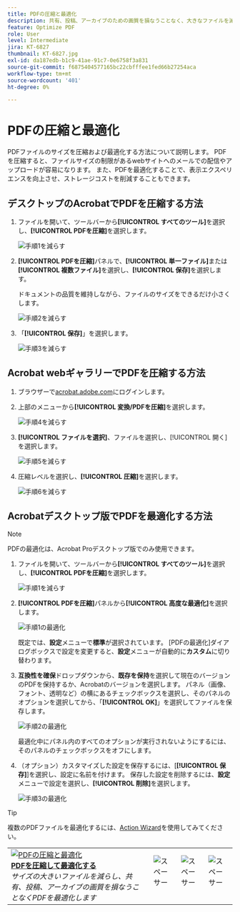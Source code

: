 ```yaml
---
title: PDFの圧縮と最適化
description: 共有、投稿、アーカイブのための画質を損なうことなく、大きなファイルを減らし、PDFを最適化します
feature: Optimize PDF
role: User
level: Intermediate
jira: KT-6827
thumbnail: KT-6827.jpg
exl-id: da187edb-b1c9-41ae-91c7-0e6758f3a831
source-git-commit: f6875404577165bc22cbfffee1fed66b27254aca
workflow-type: tm+mt
source-wordcount: '401'
ht-degree: 0%

---
```


# PDFの圧縮と最適化

PDFファイルのサイズを圧縮および最適化する方法について説明します。 PDFを圧縮すると、ファイルサイズの制限があるwebサイトへのメールでの配信やアップロードが容易になります。 また、PDFを最適化することで、表示エクスペリエンスを向上させ、ストレージコストを削減することもできます。

## デスクトップのAcrobatでPDFを圧縮する方法

1. ファイルを開いて、ツールバーから&#x200B;**[!UICONTROL すべてのツール]**&#x200B;を選択し、**[!UICONTROL PDFを圧縮]**&#x200B;を選択します。

   ![手順1](../assets/Reduce_1.png)を減らす

1. **[!UICONTROL PDFを圧縮]**&#x200B;パネルで、**[!UICONTROL 単一ファイル]**&#x200B;または&#x200B;**[!UICONTROL 複数ファイル]**&#x200B;を選択し、**[!UICONTROL 保存]**&#x200B;を選択します。

   ドキュメントの品質を維持しながら、ファイルのサイズをできるだけ小さくします。

   ![手順2](../assets/Reduce_2.png)を減らす

1. 「**[!UICONTROL 保存]**」を選択します。

   ![手順3](../assets/Reduce_3.png)を減らす


## Acrobat webギャラリーでPDFを圧縮する方法

1. ブラウザーで[acrobat.adobe.com](https://acrobat.adobe.com/)にログインします。

1. 上部のメニューから&#x200B;**[!UICONTROL 変換/PDFを圧縮]**&#x200B;を選択します。

   ![手順4](../assets/Reduce_4.png)を減らす

1. **[!UICONTROL ファイルを選択]**、ファイルを選択し、[!UICONTROL 開く]を選択します。

   ![手順5](../assets/Reduce_5.png)を減らす

1. 圧縮レベルを選択し、**[!UICONTROL 圧縮]**&#x200B;を選択します。

   ![手順6](../assets/Reduce_6.png)を減らす

## Acrobatデスクトップ版でPDFを最適化する方法

>[!NOTE]
>
>PDFの最適化は、Acrobat Proデスクトップ版でのみ使用できます。

1. ファイルを開いて、ツールバーから&#x200B;**[!UICONTROL すべてのツール]**&#x200B;を選択し、**[!UICONTROL PDFを圧縮]**&#x200B;を選択します。

   ![手順1](../assets/Reduce_1.png)を減らす

1. **[!UICONTROL PDFを圧縮]**&#x200B;パネルから&#x200B;**[!UICONTROL 高度な最適化]**&#x200B;を選択します。

   ![手順1](../assets/Optimize_1.png)の最適化

   既定では、**設定**&#x200B;メニューで&#x200B;**標準**&#x200B;が選択されています。 [PDFの最適化]ダイアログボックスで設定を変更すると、**設定**&#x200B;メニューが自動的に&#x200B;**カスタム**&#x200B;に切り替わります。

1. **互換性を確保**&#x200B;ドロップダウンから、**既存を保持**&#x200B;を選択して現在のバージョンのPDFを保持するか、Acrobatのバージョンを選択します。 パネル（画像、フォント、透明など）の横にあるチェックボックスを選択し、そのパネルのオプションを選択してから、「**[!UICONTROL OK]**」を選択してファイルを保存します。

   ![手順2](../assets/Optimize_2.png)の最適化

   最適化中にパネル内のすべてのオプションが実行されないようにするには、そのパネルのチェックボックスをオフにします。

1. （オプション）カスタマイズした設定を保存するには、[**[!UICONTROL 保存]**]を選択し、設定に名前を付けます。 保存した設定を削除するには、**設定**&#x200B;メニューで設定を選択し、**[!UICONTROL 削除]**&#x200B;を選択します。

   ![手順3](../assets/Optimize_3.png)の最適化

>[!TIP]
>
>複数のPDFファイルを最適化するには、[Action Wizard](../advanced-tasks/action.md)を使用してみてください。

<table style="table-layout:fixed">
  <td>
    <a href="reduce.md">
      <img alt="PDFの圧縮と最適化" src="../assets/reduce.png" />
    </a>
    <div>
    <a href="reduce.md"><strong>PDFを圧縮して最適化する</strong></a>
    </div>
    <em>サイズの大きいファイルを減らし、共有、投稿、アーカイブの画質を損なうことなくPDFを最適化します</em>
    <br>
  </td>
  <td>
        <img alt="スペーサー" src="../assets/Whitespacer.png" />
        <div>
        <br>
      </td>
    <td>
        <img alt="スペーサー" src="../assets/Whitespacer.png" />
        <div>
        <br>
    </td>
    <td>
        <img alt="スペーサー" src="../assets/Whitespacer.png" />
        <div>
        <br>
    </td>
</tr>
</table>